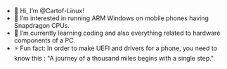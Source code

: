 - 👋 Hi, I’m @Cartof-Linux!
- 👀 I’m interested in running ARM Windows on mobile phones having Snapdragon CPUs.
- 🌱 I’m currently learning coding and also everything related to hardware components of a PC.
- ⚡ Fun fact: In order to make UEFI and drivers for a phone, you need to know this : "A journey of a thousand miles begins with a single step.".

<!---
Cartof-Linux/Cartof-Linux is a ✨ special ✨ repository because its `README.md` (this file) appears on your GitHub profile.
You can click the Preview link to take a look at your changes.
--->
